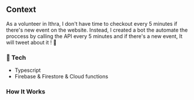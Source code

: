 ## Context

As a volunteer in Ithra, I don't have time to checkout every 5 minutes if there's new event on the website. Instead, I created a bot the automate the proccess by calling the API every 5 minutes and if there's a new event, It will tweet about it ! 📣

### 🍯 Tech

- Typescript
- Firebase & Firestore & Cloud functions

### How It Works
